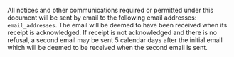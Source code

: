 All notices and other communications required or permitted under this document will be sent by email to the following email addresses: `email_addresses`.  The email will be deemed to have been received when its receipt is acknowledged.  If receipt is not acknowledged and there is no refusal, a second email may be sent 5 calendar days after the initial email which will be deemed to be received when the second email is sent.

[Explanation]: # (This clause describes how the parties officially communicate between each other, particularly when they need to give notice of some event with strict timing requirements.)
[Simplified]: # (Any notices or communications between the parties may be done via email.  Emails are received when someone acknowledges its receipt, or when a second email is sent 5 days after the initial email.)